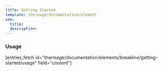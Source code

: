 ```yaml
---
title: Getting Started
template: thermage/documentation/element
seo:
  title: 
  description: 
---
```


### Usage

[entries_fetch id="thermage/documentation/elements/breakline/getting-started/usage" field="content"]
